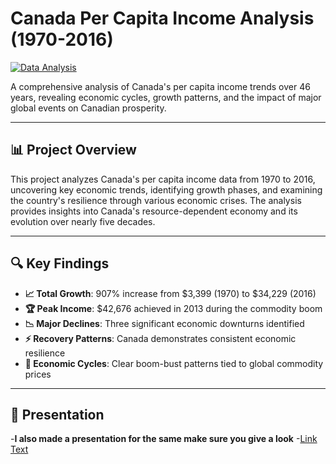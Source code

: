 # Canada Per Capita Income Analysis (1970-2016)

[![Data Analysis](https://tse3.mm.bing.net/th/id/OIP.T6ac9a0Nt0jPutXxdc2rpgHaE7?pid=Api&P=0&h=180)]()



A comprehensive analysis of Canada's per capita income trends over 46 years, revealing economic cycles, growth patterns, and the impact of major global events on Canadian prosperity.

---

## 📊 Project Overview

This project analyzes Canada's per capita income data from 1970 to 2016, uncovering key economic trends, identifying growth phases, and examining the country's resilience through various economic crises. The analysis provides insights into Canada's resource-dependent economy and its evolution over nearly five decades.

---

## 🔍 Key Findings

- **📈 Total Growth**: 907% increase from $3,399 (1970) to $34,229 (2016)  
- **🏆 Peak Income**: $42,676 achieved in 2013 during the commodity boom  
- **📉 Major Declines**: Three significant economic downturns identified  
- **⚡ Recovery Patterns**: Canada demonstrates consistent economic resilience  
- **🌊 Economic Cycles**: Clear boom-bust patterns tied to global commodity prices  

---

## 📁 Presentation
-**I also made a presentation for the same make sure you give a look**
-[Link Text](https://docs.google.com/presentation/d/1IaKfw5OHeLUV5qXtnnCT7famRRXaoDrb/edit?usp=sharing&ouid=112853411642054394857&rtpof=true&sd=true "Presentation Link")

